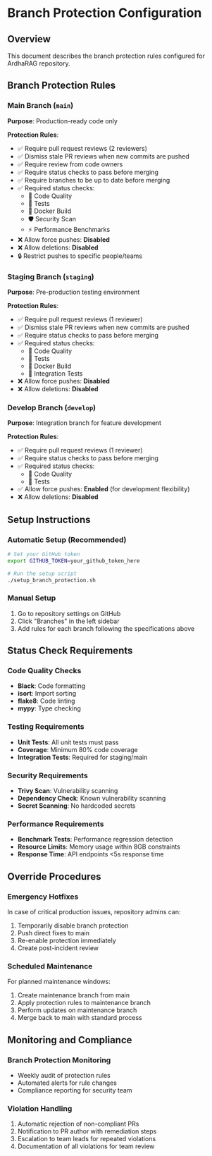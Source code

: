 # Branch Protection Configuration

## Overview
This document describes the branch protection rules configured for ArdhaRAG repository.

## Branch Protection Rules

### Main Branch (`main`)
**Purpose**: Production-ready code only

**Protection Rules**:
- ✅ Require pull request reviews (2 reviewers)
- ✅ Dismiss stale PR reviews when new commits are pushed
- ✅ Require review from code owners
- ✅ Require status checks to pass before merging
- ✅ Require branches to be up to date before merging
- ✅ Required status checks:
  - 🧹 Code Quality
  - 🧪 Tests  
  - 🐳 Docker Build
  - 🛡️ Security Scan
  - ⚡ Performance Benchmarks
- ❌ Allow force pushes: **Disabled**
- ❌ Allow deletions: **Disabled**
- 🔒 Restrict pushes to specific people/teams

### Staging Branch (`staging`)
**Purpose**: Pre-production testing environment

**Protection Rules**:
- ✅ Require pull request reviews (1 reviewer)
- ✅ Dismiss stale PR reviews when new commits are pushed
- ✅ Require status checks to pass before merging
- ✅ Required status checks:
  - 🧹 Code Quality
  - 🧪 Tests
  - 🐳 Docker Build
  - 🔗 Integration Tests
- ❌ Allow force pushes: **Disabled**
- ❌ Allow deletions: **Disabled**

### Develop Branch (`develop`)
**Purpose**: Integration branch for feature development

**Protection Rules**:
- ✅ Require pull request reviews (1 reviewer)
- ✅ Require status checks to pass before merging
- ✅ Required status checks:
  - 🧹 Code Quality
  - 🧪 Tests
- ✅ Allow force pushes: **Enabled** (for development flexibility)
- ❌ Allow deletions: **Disabled**

## Setup Instructions

### Automatic Setup (Recommended)
```bash
# Set your GitHub token
export GITHUB_TOKEN=your_github_token_here

# Run the setup script
./setup_branch_protection.sh
```

### Manual Setup
1. Go to repository settings on GitHub
2. Click "Branches" in the left sidebar
3. Add rules for each branch following the specifications above

## Status Check Requirements

### Code Quality Checks
- **Black**: Code formatting
- **isort**: Import sorting  
- **flake8**: Code linting
- **mypy**: Type checking

### Testing Requirements
- **Unit Tests**: All unit tests must pass
- **Coverage**: Minimum 80% code coverage
- **Integration Tests**: Required for staging/main

### Security Requirements
- **Trivy Scan**: Vulnerability scanning
- **Dependency Check**: Known vulnerability scanning
- **Secret Scanning**: No hardcoded secrets

### Performance Requirements
- **Benchmark Tests**: Performance regression detection
- **Resource Limits**: Memory usage within 8GB constraints
- **Response Time**: API endpoints <5s response time

## Override Procedures

### Emergency Hotfixes
In case of critical production issues, repository admins can:
1. Temporarily disable branch protection
2. Push direct fixes to main
3. Re-enable protection immediately
4. Create post-incident review

### Scheduled Maintenance
For planned maintenance windows:
1. Create maintenance branch from main
2. Apply protection rules to maintenance branch
3. Perform updates on maintenance branch
4. Merge back to main with standard process

## Monitoring and Compliance

### Branch Protection Monitoring
- Weekly audit of protection rules
- Automated alerts for rule changes
- Compliance reporting for security team

### Violation Handling
1. Automatic rejection of non-compliant PRs
2. Notification to PR author with remediation steps
3. Escalation to team leads for repeated violations
4. Documentation of all violations for team review
